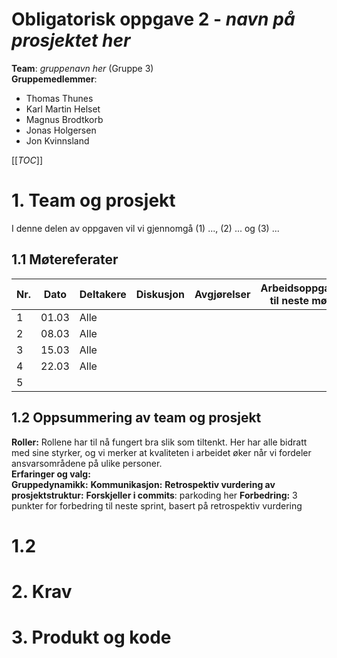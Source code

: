 # Obligatorisk oppgave 2 - *navn på prosjektet her*
**Team**: *gruppenavn her* (Gruppe 3)  
**Gruppemedlemmer**:  
 - Thomas Thunes
 - Karl Martin Helset
 - Magnus Brodtkorb
 - Jonas Holgersen
 - Jon Kvinnsland  

[[_TOC_]]

# 1. Team og prosjekt
I denne delen av oppgaven vil vi gjennomgå (1) ..., (2) ... og (3) ...

## 1.1 Møtereferater  
| Nr. | Dato | Deltakere | Diskusjon | Avgjørelser | Arbeidsoppgaver til neste møte |
|---|---|---|---|---|---|
| 1 | 01.03 | Alle |  |  |  |
| 2 | 08.03 | Alle |  |  |  |
| 3 | 15.03 | Alle |  |  |  |
| 4 | 22.03 | Alle |  |  |  |
| 5 |  |  |  |  |  |  

## 1.2 Oppsummering av team og prosjekt  
**Roller:** Rollene har til nå fungert bra slik som tiltenkt. Her har alle bidratt med sine styrker, og vi merker at kvaliteten i arbeidet øker når vi fordeler ansvarsområdene på ulike personer.  
**Erfaringer og valg:**  
**Gruppedynamikk:**
**Kommunikasjon:**
**Retrospektiv vurdering av prosjektstruktur:**
**Forskjeller i commits**: parkoding her
**Forbedring:** 3 punkter for forbedring til neste sprint, basert på retrospektiv vurdering


# 1.2 

# 2. Krav

# 3. Produkt og kode

